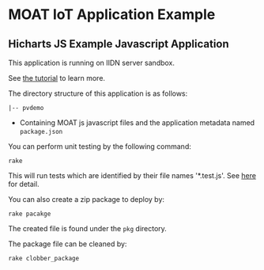 MOAT IoT Application Example
========
Hicharts JS Example Javascript Application
--------

This application is running on IIDN server sandbox.

See [the tutorial](http://dev.yourinventit.com/guides/get-started) to learn more.

The directory structure of this application is as follows:

    |-- pvdemo

- Containing MOAT js javascript files and the application metadata named `` package.json ``

You can perform unit testing by the following command:

    rake

This will run tests which are identified by their file names '*.test.js'. See [here](https://github.com/inventit/moatjs-stub) for detail.

You can also create a zip package to deploy by:

    rake pacakge

The created file is found under the `pkg` directory.

The package file can be cleaned by:

    rake clobber_package
